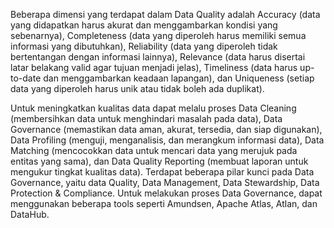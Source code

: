 Beberapa dimensi yang terdapat dalam Data Quality adalah Accuracy (data yang didapatkan harus akurat dan menggambarkan kondisi yang sebenarnya), Completeness (data yang diperoleh harus memiliki semua informasi yang dibutuhkan), Reliability (data yang diperoleh tidak bertentangan dengan informasi lainnya), Relevance (data harus disertai latar belakang valid agar tujuan menjadi jelas), Timeliness (data harus  up-to-date dan menggambarkan keadaan lapangan), dan Uniqueness (setiap data yang diperoleh harus unik atau tidak boleh ada duplikat).

Untuk meningkatkan kualitas data dapat melalu proses Data Cleaning (membersihkan data untuk menghindari masalah pada data), Data Governance (memastikan data aman, akurat, tersedia, dan siap digunakan), Data Profiling (menguji, menganalisis, dan merangkum informasi data), Data Matching (mencocokkan data untuk  mencari data yang merujuk pada entitas yang sama), dan Data Quality Reporting (membuat laporan untuk mengukur tingkat kualitas data). Terdapat beberapa pilar kunci pada Data Governance, yaitu data Quality, Data Management, Data Stewardship, Data Protection & Compliance. Untuk melakukan proses Data Governance, dapat menggunakan beberapa tools seperti Amundsen, Apache Atlas, Atlan, dan DataHub.